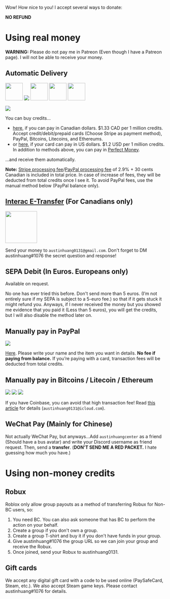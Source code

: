 Wow! How nice to you! I accept several ways to donate:

**NO REFUND**

# Using real money
**WARNING:** Please do not pay me in Patreon (Even though I have a Patreon page). I will not be able to receive your money.

## Automatic Delivery

<img src="https://stripe.com/img/about/logos/badge/big.svg" height="55"> ![](https://www.paypalobjects.com/webstatic/mktg/logo/bdg_now_accepting_pp_2line_w.png) <img src="https://raw.githubusercontent.com/cjdowner/cryptocurrency-icons/master/128/color/bitcoin.png" height="55"/> <img src="https://raw.githubusercontent.com/cjdowner/cryptocurrency-icons/master/128/color/ether.png" height="55"/> <img src="https://raw.githubusercontent.com/cjdowner/cryptocurrency-icons/master/128/color/litecoin.png" height="55"/>

![](https://www.discovernetwork.com/downloads/acceptancemarks_extended.jpg)


You can buy credits...

* [here](https://selly.gg/p/a600107c), if you can pay in Canadian dollars. $1.33 CAD per 1 million credits. Accept credit/debit/prepaid cards (Choose Stripe as payment method), PayPal, Bitcoins, Litecoins, and Ethereums.
* or [here](https://selly.gg/p/e14c86fc), if your card can pay in US dollars. $1.2 USD per 1 million credits. In addition to methods above, you can pay in [Perfect Money](http://perfectmoney.is).

...and receive them automatically.

**Note:** [Stripe processing fee](https://stripe.com/ca/pricing)/[PayPal processing fee](https://www.paypal.com/ca/webapps/mpp/paypal-fees) of 2.9% + 30 cents Canadian is included in total price. In case of increase of fees, they will be deducted from total credits once I see it. To avoid PayPal fees, use the manual method below (PayPal balance only).

## [Interac E-Transfer](http://interac.ca/en/interac-e-transfer-consumer.html) (For Canadians only)
<img src="http://www.rbcroyalbank.com/products/deposits/_assets-custom/images/interac-email-transfer-logo.png" width="100"/>

Send your money to `austinhuang0131@gmail.com`. Don't forget to DM austinhuang#1076 the secret question and response!

## SEPA Debit (In Euros. Europeans only)
Available on request.

No one has ever tried this before. Don't send more than 5 euros. (I’m not entirely sure if my SEPA is subject to a 5-euro fee.) so that if it gets stuck it might refund you. Anyways, if I never received the money but you showed me evidence that you paid it (Less than 5 euros), you will get the credits, but I will also disable the method later on.

## Manually pay in PayPal
![](https://www.paypalobjects.com/webstatic/mktg/logo/bdg_now_accepting_pp_2line_w.png)

[Here](http://paypal.me/discordtel). Please write your name and the item you want in details. **No fee if paying from balance.** If you’re paying with a card, transaction fees will be deducted from total credits.

## Manually pay in Bitcoins / Litecoin / Ethereum
![](https://raw.githubusercontent.com/cjdowner/cryptocurrency-icons/master/32/color/bitcoin%402x.png) ![](https://raw.githubusercontent.com/cjdowner/cryptocurrency-icons/master/32/color/ether%402x.png) ![](https://raw.githubusercontent.com/cjdowner/cryptocurrency-icons/master/32/color/litecoin%402x.png)

If you have Coinbase, you can avoid that high transaction fee! Read [this article](https://support.coinbase.com/customer/portal/articles/971437) for details (`austinhuang0131@icloud.com`).

## WeChat Pay (Mainly for Chinese)
Not actually WeChat Pay, but anyways...Add `austinhuangcenter` as a friend (Should have a bus avatar) and write your Discord username as friend request. Then, send a **transfer**. (**DON'T SEND ME A RED PACKET.** I hate guessing how much you have.)

# Using non-money credits

## Robux
Roblox only allow group payouts as a method of transferring Robux for Non-BC users, so:

1. You need BC. You can also ask someone that has BC to perform the action on your behalf.
2. Create a group if you don't own a group.
3. Create a group T-shirt and buy it if you don't have funds in your group.
4. Give austinhuang#1076 the group URL so we can join your group and receive the Robux.
5. Once joined, send your Robux to austinhuang0131.

## Gift cards
We accept any digital gift card with a code to be used online (PaySafeCard, Steam, etc.). We also accept Steam game keys. Please contact austinhuang#1076 for details.

